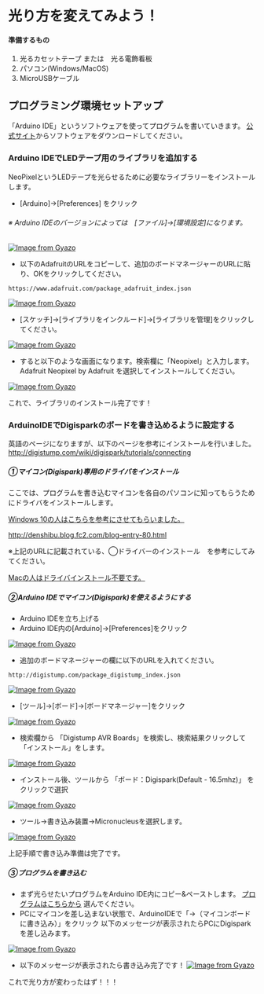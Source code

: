 # 光り方を変えてみよう！


#### 準備するもの
1. 光るカセットテープ または　光る電飾看板
2. パソコン(Windows/MacOS)
3. MicroUSBケーブル



## プログラミング環境セットアップ

「Arduino IDE」というソフトウェアを使ってプログラムを書いていきます。
[公式サイト](https://www.arduino.cc/en/Main/Software#)からソフトウェアをダウンロードしてください。


### Arduino IDEでLEDテープ用のライブラリを追加する

NeoPixelというLEDテープを光らせるために必要なライブラリーをインストールします。

* [Arduino]→[Preferences] をクリック
###### ※ Arduino IDEのバージョンによっては　[ファイル]→[環境設定]になります。

[![Image from Gyazo](https://i.gyazo.com/b96cb8bddfe6a7280b4691b7fa4b9fc0.gif)](https://gyazo.com/b96cb8bddfe6a7280b4691b7fa4b9fc0)

* 以下のAdafruitのURLをコピーして、追加のボードマネージャーのURLに貼り、OKをクリックしてください。

`https://www.adafruit.com/package_adafruit_index.json`

[![Image from Gyazo](https://i.gyazo.com/3ecc10f542ccb09d554e101c53af6d4d.png)](https://gyazo.com/3ecc10f542ccb09d554e101c53af6d4d)


* [スケッチ]→[ライブラリをインクルード]→[ライブラリを管理]をクリックしてください。

[![Image from Gyazo](https://i.gyazo.com/5ab321f971312021e5e3260a9ddb6f15.gif)](https://gyazo.com/5ab321f971312021e5e3260a9ddb6f15)


* すると以下のような画面になります。検索欄に「Neopixel」と入力します。Adafruit Neopixel by Adafruit を選択してインストールしてください。


[![Image from Gyazo](https://i.gyazo.com/eaf57ed9371763d70b8e544fd15b66ff.png)](https://gyazo.com/eaf57ed9371763d70b8e544fd15b66ff)


これで、ライブラリのインストール完了です！


### ArduinoIDEでDigisparkのボードを書き込めるように設定する

英語のページになりますが、以下のページを参考にインストールを行いました。
http://digistump.com/wiki/digispark/tutorials/connecting



##### ①マイコン(Digispark)専用のドライバをインストール


ここでは、プログラムを書き込むマイコンを各自のパソコンに知ってもらうためにドライバをインストールします。

<u>Windows 10の人はこちらを参考にさせてもらいました。</u>

http://denshibu.blog.fc2.com/blog-entry-80.html

※上記のURLに記載されている、◯ドライバーのインストール　を参考にしてみてください。


<u>Macの人はドライバインストール不要です。</u>

##### ②Arduino IDEでマイコン(Digispark)を使えるようにする

* Arduino IDEを立ち上げる
* Arduino IDE内の[Arduino]→[Preferences]をクリック



[![Image from Gyazo](https://i.gyazo.com/b96cb8bddfe6a7280b4691b7fa4b9fc0.gif)](https://gyazo.com/b96cb8bddfe6a7280b4691b7fa4b9fc0)

* 追加のボードマネージャーの欄に以下のURLを入れてください。

`http://digistump.com/package_digistump_index.json`

[![Image from Gyazo](https://i.gyazo.com/fccd1767589924a8cdb50b42dc14586b.png)](https://gyazo.com/fccd1767589924a8cdb50b42dc14586b)

* [ツール]→[ボード]→[ボードマネージャー]をクリック


[![Image from Gyazo](https://i.gyazo.com/6be93b2eda43e249f25d17a7248592be.gif)](https://gyazo.com/6be93b2eda43e249f25d17a7248592be)

* 検索欄から 「Digistump AVR Boards」を検索し、検索結果クリックして「インストール」をします。

[![Image from Gyazo](https://i.gyazo.com/158f7c24eb6bc9bea8fc6a70f743283b.png)](https://gyazo.com/158f7c24eb6bc9bea8fc6a70f743283b)

* インストール後、ツールから 「ボード：Digispark(Default - 16.5mhz)」 をクリックで選択

[![Image from Gyazo](https://i.gyazo.com/071fd642d5fc5c85007ab4d286209839.gif)](https://gyazo.com/071fd642d5fc5c85007ab4d286209839)

* ツール→書き込み装置→Micronucleusを選択します。

[![Image from Gyazo](https://i.gyazo.com/8cb72219f2ae7c690e9245b9f15bd617.gif)](https://gyazo.com/8cb72219f2ae7c690e9245b9f15bd617)

上記手順で書き込み準備は完了です。

##### ③プログラムを書き込む

* まず光らせたいプログラムをArduino IDE内にコピー&ペーストします。
[プログラムはこちらから](https://github.com/mao717wind/gyaruden)
選んでください。
* PCにマイコンを差し込まない状態で、ArduinoIDEで「→（マイコンボードに書き込み）」をクリック 以下のメッセージが表示されたらPCにDigisparkを差し込みます。

[![Image from Gyazo](https://i.gyazo.com/580a17a617d3b1b296886c892a851eb6.gif)](https://gyazo.com/580a17a617d3b1b296886c892a851eb6)

* 以下のメッセージが表示されたら書き込み完了です！
[![Image from Gyazo](https://i.gyazo.com/b66ea47d92377beafd6032e741db4521.png)](https://gyazo.com/b66ea47d92377beafd6032e741db4521)


これで光り方が変わったはず！！！
